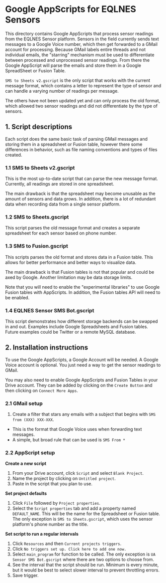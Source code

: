 # Google AppScripts for EQLNES Sensors

This directory contains Google AppScripts that process sensor readings from the
EQLNES Sensor platform. Sensors in the field currently sends text messages to
a Google Voice number, which then get forwarded to a GMail account for
processing. Because GMail labels entire threads and not individual emails, the
"starring" mechanism must be used to differentiate between processed and
unprocessed sensor readings. From there the Google AppScript will parse the
emails and store them in a Google SpreadSheet or Fusion Table.

`SMS to Sheets v2.gscript` is the only script that works with the current
message format, which contains a letter to represent the type of sensor and can
handle a varying number of readings per message.

The others have not been updated yet and can only process the old format, which
allowed two sensor readings and did not differentiate by the type of sensors.

## 1. Script descriptions

Each script does the same basic task of parsing GMail messages and storing them
in a spreadsheet or Fusion table, however there some differences in behavior,
such as file naming conventions and types of files created.

### 1.1 SMS to Sheets v2.gscript

This is the most up-to-date script that can parse the new message format.
Currently, all readings are stored in one spreadsheet.

The main drawback is that the spreadsheet may become unusable as the amount of
sensors and data grows. In addition, there is a lot of redundant data when
recording data from a single sensor platform.

### 1.2 SMS to Sheets.gscript

This script parses the old message format and creates a separate spreadsheet
for each sensor based on phone number.

### 1.3 SMS to Fusion.gscript

This scripts parses the old format and stores data in a Fusion table. This
allows for better performance and better ways to visualize data.

The main drawback is that Fusion tables is not that popular and could be
axed by Google. Another limitation may be data storage limits.

Note that you will need to enable the "experimental libraries" to use Google
Fusion tables with AppScripts. In addition, the Fusion tables API will need
to be enabled.

### 1.4 EQLNES Sensor SMS Bot.gscript

This script demonstrates how different storage backends can be swapped in and
out. Examples include Google Spreadsheets and Fusion tables. Future examples
could be Twitter or a remote MySQL database.

## 2. Installation instructions

To use the Google AppScripts, a Google Account will be needed. A Google Voice
account is optional. You just need a way to get the sensor readings to GMail.

You may also need to enable Google AppScripts and Fusion Tables in your Drive
account. They can be added by clicking on the `Create Button` and then clicking
on `Connect More Apps`.

### 2.1 GMail setup

1. Create a filter that stars any emails with a subject that begins with
`SMS from (XXX) XXX-XXX`.
  - This is the format that Google Voice uses when forwarding text messages.
  - A simple, but broad rule that can be used is `SMS From *`

### 2.2 AppScript setup

**Create a new script**

1. From your Drive account, click `Script` and select `Blank Project`.
2. Name the project by clicking on `Untitled project`.
3. Paste in the script that you plan to use.

**Set project defaults**

1. Click `File` followed by `Project properties`.
2. Select the `Script properties` tab and add a property named `DEFAULT_NAME`.
This will be the name for the Spreadsheet or Fusion table. The only exception
is `SMS to Sheets.gscript`, which uses the sensor platform's phone number as
the title.

**Set script to run a regular intervals**

1. Click `Resources` and then `Current projects triggers`.
2. Click `No triggers set up. Click here to add one now.`
3. Select `main_program` for function to be called. The only exception is
`UA Sensor SMS Bot.gscript` where there are two options to choose from.
4. See the interval that the script should be run. Minimum is every minute, but
it would be best to select slower interval to prevent throttling errors.
5. Save trigger.
